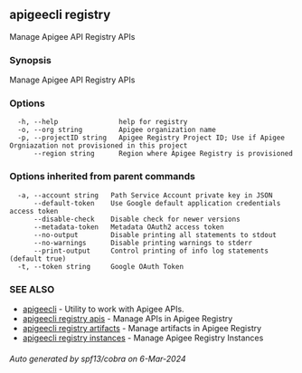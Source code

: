 ## apigeecli registry

Manage Apigee API Registry APIs

### Synopsis

Manage Apigee API Registry APIs

### Options

```
  -h, --help               help for registry
  -o, --org string         Apigee organization name
  -p, --projectID string   Apigee Registry Project ID; Use if Apigee Orgniazation not provisioned in this project
      --region string      Region where Apigee Registry is provisioned
```

### Options inherited from parent commands

```
  -a, --account string   Path Service Account private key in JSON
      --default-token    Use Google default application credentials access token
      --disable-check    Disable check for newer versions
      --metadata-token   Metadata OAuth2 access token
      --no-output        Disable printing all statements to stdout
      --no-warnings      Disable printing warnings to stderr
      --print-output     Control printing of info log statements (default true)
  -t, --token string     Google OAuth Token
```

### SEE ALSO

* [apigeecli](apigeecli.md)	 - Utility to work with Apigee APIs.
* [apigeecli registry apis](apigeecli_registry_apis.md)	 - Manage APIs in Apigee Registry
* [apigeecli registry artifacts](apigeecli_registry_artifacts.md)	 - Manage artifacts in Apigee Registry
* [apigeecli registry instances](apigeecli_registry_instances.md)	 - Manage Apigee Registry Instances

###### Auto generated by spf13/cobra on 6-Mar-2024

